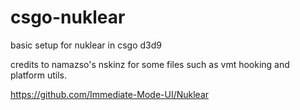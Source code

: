 # csgo-nuklear
basic setup for nuklear in csgo d3d9

credits to namazso's nskinz for some files such as vmt hooking and platform utils.

https://github.com/Immediate-Mode-UI/Nuklear
